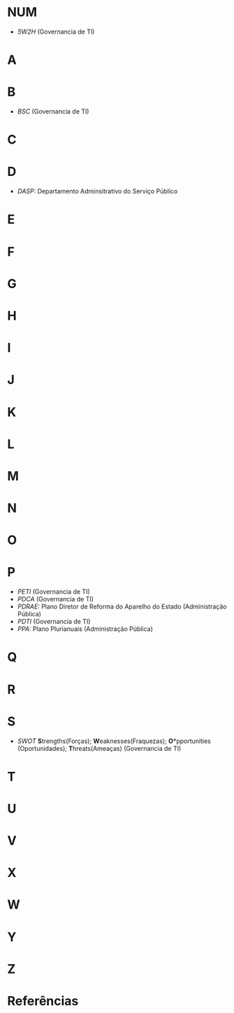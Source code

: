 # NUM
* *5W2H* (Governancia de TI)

# A

# B
* *BSC* (Governancia de TI)

# C

# D

* *DASP:* Departamento Adminsitrativo do Serviço Público

# E

# F

# G

# H

# I

# J

# K

# L

# M

# N

# O

# P

* *PETI* (Governancia de TI)
* *PDCA* (Governancia de TI)
* *PDRAE:* Plano Diretor de Reforma do Aparelho do Estado (Administração Pública)
* *PDTI* (Governancia de TI)
* *PPA:* Plano Plurianuais (Administração Pública)

# Q

# R

# S
* *SWOT* **S**trengths(Forças); **W**eaknesses(Fraquezas); **O***pportunities (Oportunidades); **T**hreats(Ameaças) (Governancia de TI)
# T

# U

# V

# X

# W

# Y

# Z

# Referências